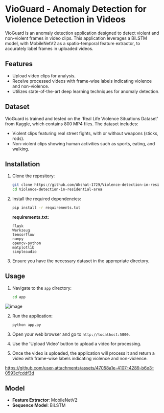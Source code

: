 # VioGuard - Anomaly Detection for Violence Detection in Videos

VioGuard is an anomaly detection application designed to detect violent and non-violent frames in video clips. This application leverages a BiLSTM model, with MobileNetV2 as a spatio-temporal feature extractor, to accurately label frames in uploaded videos.

## Features
- Upload video clips for analysis.
- Receive processed videos with frame-wise labels indicating violence and non-violence.
- Utilizes state-of-the-art deep learning techniques for anomaly detection.

## Dataset
VioGuard is trained and tested on the 'Real Life Violence Situations Dataset' from Kaggle, which contains 800 MP4 files. The dataset includes:
- Violent clips featuring real street fights, with or without weapons (sticks, rods).
- Non-violent clips showing human activities such as sports, eating, and walking.

## Installation
1. Clone the repository:
    ```sh
    git clone https://github.com/Akshat-1729/Violence-detection-in-residential-area.git
    cd Violence-detection-in-residential-area
    ```

2. Install the required dependencies:
    ```sh
    pip install -r requirements.txt
    ```

    **requirements.txt:**
    ```plaintext
    Flask
    Werkzeug
    tensorflow
    numpy
    opencv-python
    matplotlib
    simpleaudio
    ```

3. Ensure you have the necessary dataset in the appropriate directory.

## Usage
1. Navigate to the `app` directory:
    ```sh
    cd app
    ```
![image](https://github.com/user-attachments/assets/efed8779-259f-4e91-ab36-f11e2abc050b)


2. Run the application:
    ```sh
    python app.py
    ```

3. Open your web browser and go to `http://localhost:5000`.

4. Use the 'Upload Video' button to upload a video for processing.

5. Once the video is uploaded, the application will process it and return a video with frame-wise labels indicating violence and non-violence.


https://github.com/user-attachments/assets/47058a1e-4107-4289-b6e3-0593cfcddf3d



## Model
- **Feature Extractor**: MobileNetV2
- **Sequence Model**: BiLSTM
